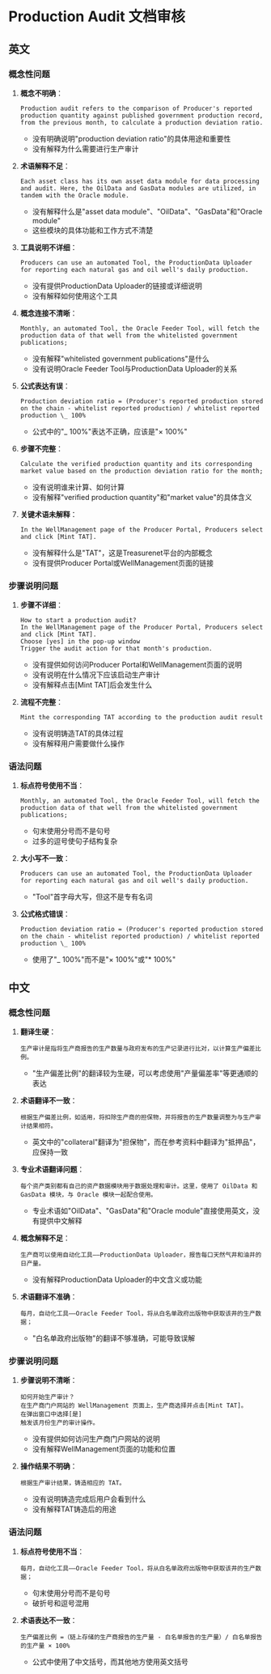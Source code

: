 # Production Audit 文档审核

## 英文

### 概念性问题

1. **概念不明确**：
   ```
   Production audit refers to the comparison of Producer's reported production quantity against published government production record, from the previous month, to calculate a production deviation ratio.
   ```
   - 没有明确说明"production deviation ratio"的具体用途和重要性
   - 没有解释为什么需要进行生产审计

2. **术语解释不足**：
   ```
   Each asset class has its own asset data module for data processing and audit. Here, the OilData and GasData modules are utilized, in tandem with the Oracle module.
   ```
   - 没有解释什么是"asset data module"、"OilData"、"GasData"和"Oracle module"
   - 这些模块的具体功能和工作方式不清楚

3. **工具说明不详细**：
   ```
   Producers can use an automated Tool, the ProductionData Uploader for reporting each natural gas and oil well's daily production.
   ```
   - 没有提供ProductionData Uploader的链接或详细说明
   - 没有解释如何使用这个工具

4. **概念连接不清晰**：
   ```
   Monthly, an automated Tool, the Oracle Feeder Tool, will fetch the production data of that well from the whitelisted government publications;
   ```
   - 没有解释"whitelisted government publications"是什么
   - 没有说明Oracle Feeder Tool与ProductionData Uploader的关系

5. **公式表达有误**：
   ```
   Production deviation ratio = (Producer's reported production stored on the chain - whitelist reported production) / whitelist reported production \_ 100%
   ```
   - 公式中的"\_ 100%"表达不正确，应该是"× 100%"

6. **步骤不完整**：
   ```
   Calculate the verified production quantity and its corresponding market value based on the production deviation ratio for the month;
   ```
   - 没有说明谁来计算、如何计算
   - 没有解释"verified production quantity"和"market value"的具体含义

7. **关键术语未解释**：
   ```
   In the WellManagement page of the Producer Portal, Producers select and click [Mint TAT].
   ```
   - 没有解释什么是"TAT"，这是Treasurenet平台的内部概念
   - 没有提供Producer Portal或WellManagement页面的链接

### 步骤说明问题

1. **步骤不详细**：
   ```
   How to start a production audit?
   In the WellManagement page of the Producer Portal, Producers select and click [Mint TAT].
   Choose [yes] in the pop-up window
   Trigger the audit action for that month's production.
   ```
   - 没有提供如何访问Producer Portal和WellManagement页面的说明
   - 没有说明在什么情况下应该启动生产审计
   - 没有解释点击[Mint TAT]后会发生什么

2. **流程不完整**：
   ```
   Mint the corresponding TAT according to the production audit result
   ```
   - 没有说明铸造TAT的具体过程
   - 没有解释用户需要做什么操作

### 语法问题

1. **标点符号使用不当**：
   ```
   Monthly, an automated Tool, the Oracle Feeder Tool, will fetch the production data of that well from the whitelisted government publications;
   ```
   - 句末使用分号而不是句号
   - 过多的逗号使句子结构复杂

2. **大小写不一致**：
   ```
   Producers can use an automated Tool, the ProductionData Uploader for reporting each natural gas and oil well's daily production.
   ```
   - "Tool"首字母大写，但这不是专有名词

3. **公式格式错误**：
   ```
   Production deviation ratio = (Producer's reported production stored on the chain - whitelist reported production) / whitelist reported production \_ 100%
   ```
   - 使用了"\_ 100%"而不是"× 100%"或"* 100%"

## 中文

### 概念性问题

1. **翻译生硬**：
   ```
   生产审计是指将生产商报告的生产数量与政府发布的生产记录进行比对，以计算生产偏差比例。
   ```
   - "生产偏差比例"的翻译较为生硬，可以考虑使用"产量偏差率"等更通顺的表达

2. **术语翻译不一致**：
   ```
   根据生产偏差比例，如适用，将扣除生产商的担保物，并将报告的生产数量调整为与生产审计结果相符。
   ```
   - 英文中的"collateral"翻译为"担保物"，而在参考资料中翻译为"抵押品"，应保持一致

3. **专业术语翻译问题**：
   ```
   每个资产类别都有自己的资产数据模块用于数据处理和审计。这里，使用了 OilData 和 GasData 模块，与 Oracle 模块一起配合使用。
   ```
   - 专业术语如"OilData"、"GasData"和"Oracle module"直接使用英文，没有提供中文解释

4. **概念解释不足**：
   ```
   生产商可以使用自动化工具——ProductionData Uploader，报告每口天然气井和油井的日产量。
   ```
   - 没有解释ProductionData Uploader的中文含义或功能

5. **术语翻译不准确**：
   ```
   每月，自动化工具——Oracle Feeder Tool，将从白名单政府出版物中获取该井的生产数据；
   ```
   - "白名单政府出版物"的翻译不够准确，可能导致误解

### 步骤说明问题

1. **步骤说明不清晰**：
   ```
   如何开始生产审计？
   在生产商门户网站的 WellManagement 页面上，生产商选择并点击[Mint TAT]。
   在弹出窗口中选择[是]
   触发该月份生产的审计操作。
   ```
   - 没有提供如何访问生产商门户网站的说明
   - 没有解释WellManagement页面的功能和位置

2. **操作结果不明确**：
   ```
   根据生产审计结果，铸造相应的 TAT。
   ```
   - 没有说明铸造完成后用户会看到什么
   - 没有解释TAT铸造后的用途

### 语法问题

1. **标点符号使用不当**：
   ```
   每月，自动化工具——Oracle Feeder Tool，将从白名单政府出版物中获取该井的生产数据；
   ```
   - 句末使用分号而不是句号
   - 破折号和逗号混用

2. **术语表达不一致**：
   ```
   生产偏差比例 =（链上存储的生产商报告的生产量 - 白名单报告的生产量）/ 白名单报告的生产量 × 100%
   ```
   - 公式中使用了中文括号，而其他地方使用英文括号